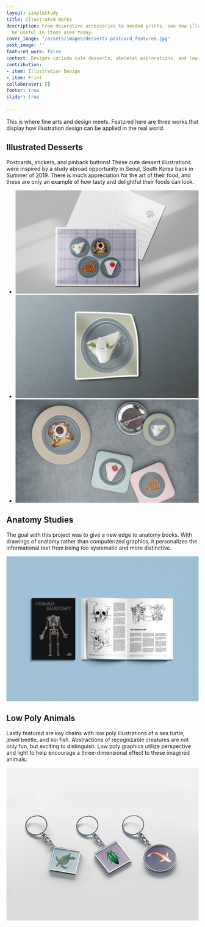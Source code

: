 ```yaml
---
layout: simpleStudy
title: Illustrated Works
description: From decorative accessories to needed prints, see how illustrations can
  be useful in items used today.
cover_image: "/assets/images/desserts-postcard_featured.jpg"
post_image: ''
featured_work: false
context: Designs include cute desserts, skeletal explorations, and low poly animals.
contribution:
- item: Illustration Design
- item: Print
collaborator: []
footer: true
slider: true

---
```

This is where fine arts and design meets. Featured here are three works that display how illustration design can be applied in the real world.

## Illustrated Desserts

Postcards, stickers, and pinback buttons! These cute dessert illustrations were inspired by a study abroad opportunity in Seoul, South Korea back in Summer of 2019. There is much appreciation for the art of their food, and these are only an example of how tasty and delightful their foods can look.

<div class="splide">
<div class="splide__track">
<ul class="splide__list">
<li class="splide__slide">
<img src="/assets/images/desserts_postcard.jpg" alt="first draft">
</li>
<li class="splide__slide">
<img src="/assets/images/desserts_stickers.gif" alt="second draft">
</li>

<li class="splide__slide"> <img src="/assets/images/desserts_badges.jpg" alt="second draft"> </li>
</ul>
</div>
</div>

## Anatomy Studies

The goal with this project was to give a new edge to anatomy books. With drawings of anatomy rather than computerized graphics, it personalizes the informational text from being too systematic and more distinctive.

![](/assets/images/anatomy-studies_mockup.jpg)

## Low Poly Animals

Lastly featured are key chains with low poly illustrations of a sea turtle, jewel beetle, and koi fish. Abstractions of recognizable creatures are not only fun, but exciting to distinguish. Low poly graphics utilize perspective and light to help encourage a three-dimensional effect to these imagined animals.

![](/assets/images/low-poly-keychain.jpg)